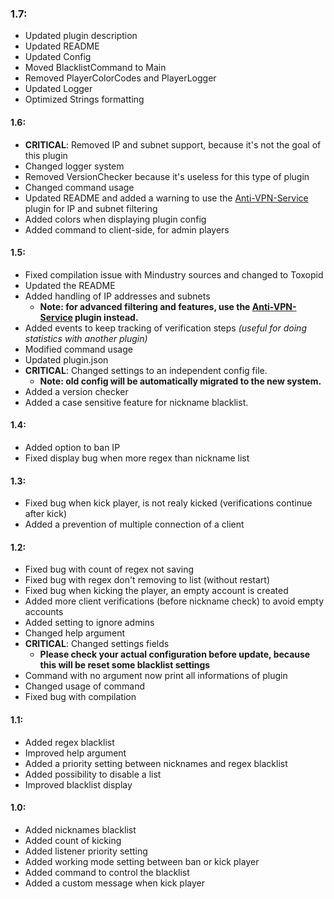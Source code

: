 ### 1.7:
  - Updated plugin description
  - Updated README
  - Updated Config
  - Moved BlacklistCommand to Main
  - Removed PlayerColorCodes and PlayerLogger
  - Updated Logger
  - Optimized Strings formatting 

#### 1.6:
  - **CRITICAL**: Removed IP and subnet support, because it's not the goal of this plugin
  - Changed logger system
  - Removed VersionChecker because it's useless for this type of plugin
  - Changed command usage
  - Updated README and added a warning to use the [Anti-VPN-Service](github.com/xpdustry/Anti-VPN-Service) plugin for IP and subnet filtering
  - Added colors when displaying plugin config
  - Added command to client-side, for admin players

#### 1.5:
  - Fixed compilation issue with Mindustry sources and changed to Toxopid
  - Updated the README
  - Added handling of IP addresses and subnets 
    - **Note: for advanced filtering and features, use the [Anti-VPN-Service](github.com/xpdustry/Anti-VPN-Service) plugin instead.**
  - Added events to keep tracking of verification steps *(useful for doing statistics with another plugin)*
  - Modified command usage
  - Updated plugin.json
  - **CRITICAL**: Changed settings to an independent config file.
    - **Note: old config will be automatically migrated to the new system.**
  - Added a version checker
  - Added a case sensitive feature for nickname blacklist.

#### 1.4:
  - Added option to ban IP
  - Fixed display bug when more regex than nickname list

#### 1.3:
  - Fixed bug when kick player, is not realy kicked (verifications continue after kick)
  - Added a prevention of multiple connection of a client

#### 1.2:
  - Fixed bug with count of regex not saving
  - Fixed bug with regex don't removing to list (without restart)
  - Fixed bug when kicking the player, an empty account is created
  - Added more client verifications (before nickname check) to avoid empty accounts
  - Added setting to ignore admins
  - Changed help argument
  - **CRITICAL**: Changed settings fields 
    - **Please check your actual configuration before update, because this will be reset some blacklist settings**
  - Command with no argument now print all informations of plugin
  - Changed usage of command
  - Fixed bug with compilation

#### 1.1:
  - Added regex blacklist
  - Improved help argument
  - Added a priority setting between nicknames and regex blacklist
  - Added possibility to disable a list
  - Improved blacklist display


#### 1.0:
 - Added nicknames blacklist
 - Added count of kicking
 - Added listener priority setting
 - Added working mode setting between ban or kick player
 - Added command to control the blacklist
 - Added a custom message when kick player
